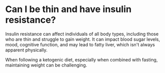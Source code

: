 # Can I be thin and have insulin resistance?

Insulin resistance can affect individuals of all body types, including those who are thin and struggle to gain weight. It can impact blood sugar levels, mood, cognitive function, and may lead to fatty liver, which isn't always apparent physically.

When following a ketogenic diet, especially when combined with fasting, maintaining weight can be challenging.
